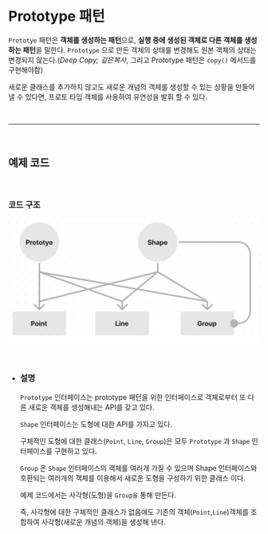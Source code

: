 # **Prototype 패턴**
`Prototye` 패턴은 **객체를 생성하는 패턴**으로, **실행 중에 생성된 객체로 다른 객체를 생성하는 패턴**을 말한다.
`Prototype` 으로 만든 객체의 상태를 변경해도 원본 객체의 상태는 변경되지 않는다.(*Deep Copy; 깊은복사*, 그리고 Prototype 패턴은 `copy()` 메서드를 구현해야함)

새로운 클래스를 추가하지 않고도 새로운 개념의 객체를 생성할 수 있는 상황을 만들어 낼 수 있다면, 프로토 타입 객체를 사용하여 유연성을 발휘 할 수 있다.


<br><hr><br>

## **예제 코드**


<br>

### **코드 구조**
![Prototype.png](/img/Prototype.png)

<br>

- ### **설명** 

    `Prototype` 인터페이스는 prototype 패턴을 위한 인터페이스로 객체로부터 또 다른 새로운 객체를 생성해내는 API를 갖고 있다.

    `Shape` 인터페이스는 도형에 대한 API를 가지고 있다.

    구체적인 도형에 대한 클래스(`Point`, `Line`, `Group`)은 모두 `Prototype` 과 `Shape` 인터페이스를 구현하고 있다.

    `Group` 은 `Shape` 인터페이스의 객체를 여러개 가질 수 있으며 Shape 인터페이스와 호환되는 여러개의 객체를 이용해서 새로운 도형을 구성하기 위한 클래스 이다.

    예제 코드에서는 사각형(도형)을 `Group을` 통해 만든다.
    
     즉, 사각형에 대한 구체적인 클래스가 없음애도 기존의 객체(`Point`,`Line`)객체를 조합하여 사각형(새로운 개념의 객체)을 생성해 낸다.

